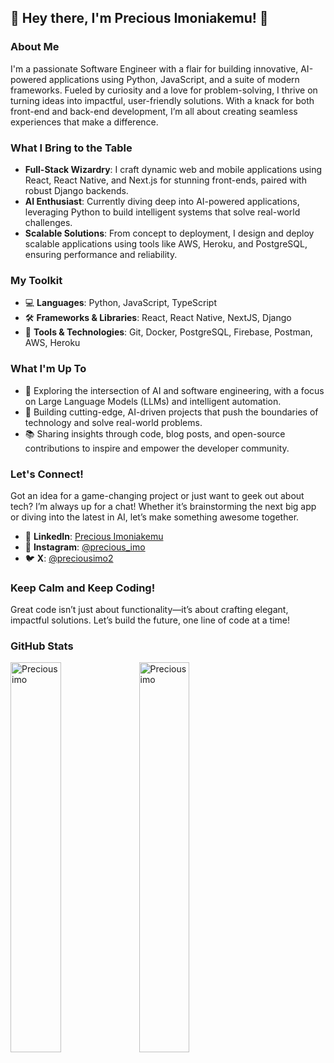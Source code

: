 ## 👋 Hey there, I'm Precious Imoniakemu! 🚀

### About Me
I'm a passionate Software Engineer with a flair for building innovative, AI-powered applications using Python, JavaScript, and a suite of modern frameworks. Fueled by curiosity and a love for problem-solving, I thrive on turning ideas into impactful, user-friendly solutions. With a knack for both front-end and back-end development, I’m all about creating seamless experiences that make a difference.

### What I Bring to the Table
- **Full-Stack Wizardry**: I craft dynamic web and mobile applications using React, React Native, and Next.js for stunning front-ends, paired with robust Django backends.
- **AI Enthusiast**: Currently diving deep into AI-powered applications, leveraging Python to build intelligent systems that solve real-world challenges.
- **Scalable Solutions**: From concept to deployment, I design and deploy scalable applications using tools like AWS, Heroku, and PostgreSQL, ensuring performance and reliability.

### My Toolkit
- 💻 **Languages**: Python, JavaScript, TypeScript
- 🛠️ **Frameworks & Libraries**: React, React Native, NextJS, Django
- 🧰 **Tools & Technologies**: Git, Docker, PostgreSQL, Firebase, Postman, AWS, Heroku

### What I'm Up To
- 🌱 Exploring the intersection of AI and software engineering, with a focus on Large Language Models (LLMs) and intelligent automation.
- 🚀 Building cutting-edge, AI-driven projects that push the boundaries of technology and solve real-world problems.
- 📚 Sharing insights through code, blog posts, and open-source contributions to inspire and empower the developer community.

### Let's Connect!
Got an idea for a game-changing project or just want to geek out about tech? I’m always up for a chat! Whether it’s brainstorming the next big app or diving into the latest in AI, let’s make something awesome together.

- 💼 **LinkedIn**: [Precious Imoniakemu](https://www.linkedin.com/in/precious-imoniakemu-80654b271/)
- 📸 **Instagram**: [@precious_imo](https://www.instagram.com/precious_imo/)
- 🐦 **X**: [@preciousimo2](https://x.com/preciousimo2)

### Keep Calm and Keep Coding!
Great code isn’t just about functionality—it’s about crafting elegant, impactful solutions. Let’s build the future, one line of code at a time!

### GitHub Stats
<p>
  <img width="40%" src="https://github-readme-stats.vercel.app/api/top-langs?username=Preciousimo&show_icons=true&theme=tokyonight&locale=en&layout=compact" alt="Preciousimo" />
  <img width="40%" src="https://github-readme-stats.vercel.app/api?username=Preciousimo&show_icons=true&theme=tokyonight" alt="Preciousimo" />
</p>
